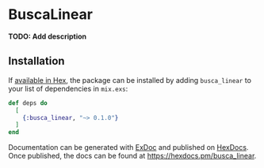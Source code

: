 # BuscaLinear

**TODO: Add description**

## Installation

If [available in Hex](https://hex.pm/docs/publish), the package can be installed
by adding `busca_linear` to your list of dependencies in `mix.exs`:

```elixir
def deps do
  [
    {:busca_linear, "~> 0.1.0"}
  ]
end
```

Documentation can be generated with [ExDoc](https://github.com/elixir-lang/ex_doc)
and published on [HexDocs](https://hexdocs.pm). Once published, the docs can
be found at <https://hexdocs.pm/busca_linear>.

